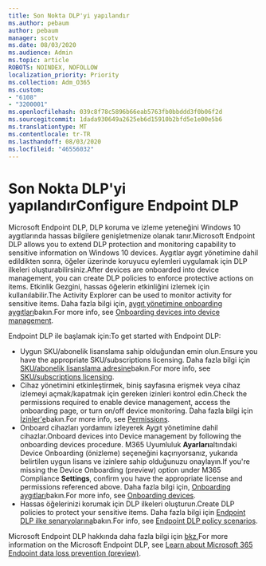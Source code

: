```yaml
---
title: Son Nokta DLP'yi yapılandır
ms.author: pebaum
author: pebaum
manager: scotv
ms.date: 08/03/2020
ms.audience: Admin
ms.topic: article
ROBOTS: NOINDEX, NOFOLLOW
localization_priority: Priority
ms.collection: Adm_O365
ms.custom:
- "6108"
- "3200001"
ms.openlocfilehash: 039c8f78c5896b66eab5763fb0bbddd3f0b06f2d
ms.sourcegitcommit: 1dada930649a2625eb6d15910b2bfd5e1e00e5b6
ms.translationtype: MT
ms.contentlocale: tr-TR
ms.lasthandoff: 08/03/2020
ms.locfileid: "46556032"
---
```

# <a name="configure-endpoint-dlp"></a><span data-ttu-id="eb73d-102">Son Nokta DLP'yi yapılandır</span><span class="sxs-lookup"><span data-stu-id="eb73d-102">Configure Endpoint DLP</span></span>

<span data-ttu-id="eb73d-103">Microsoft Endpoint DLP, DLP koruma ve izleme yeteneğini Windows 10 aygıtlarında hassas bilgilere genişletmenize olanak tanır.</span><span class="sxs-lookup"><span data-stu-id="eb73d-103">Microsoft Endpoint DLP allows you to extend DLP protection and monitoring capability to sensitive information on Windows 10 devices.</span></span> <span data-ttu-id="eb73d-104">Aygıtlar aygıt yönetimine dahil edildikten sonra, öğeler üzerinde koruyucu eylemleri uygulamak için DLP ilkeleri oluşturabilirsiniz.</span><span class="sxs-lookup"><span data-stu-id="eb73d-104">After devices are onboarded into device management, you can create DLP policies to enforce protective actions on items.</span></span> <span data-ttu-id="eb73d-105">Etkinlik Gezgini, hassas öğelerin etkinliğini izlemek için kullanılabilir.</span><span class="sxs-lookup"><span data-stu-id="eb73d-105">The Activity Explorer can be used to monitor activity for sensitive items.</span></span> <span data-ttu-id="eb73d-106">Daha fazla bilgi için, [aygıt yönetimine onboarding aygıtları](https://docs.microsoft.com/microsoft-365/compliance/endpoint-dlp-getting-started#onboarding-devices-into-device-management)bakın.</span><span class="sxs-lookup"><span data-stu-id="eb73d-106">For more info, see [Onboarding devices into device management](https://docs.microsoft.com/microsoft-365/compliance/endpoint-dlp-getting-started#onboarding-devices-into-device-management).</span></span>  

<span data-ttu-id="eb73d-107">Endpoint DLP ile başlamak için:</span><span class="sxs-lookup"><span data-stu-id="eb73d-107">To get started with Endpoint DLP:</span></span>

- <span data-ttu-id="eb73d-108">Uygun SKU/abonelik lisanslama sahip olduğundan emin olun.</span><span class="sxs-lookup"><span data-stu-id="eb73d-108">Ensure you have the appropriate SKU/subscriptions licensing.</span></span> <span data-ttu-id="eb73d-109">Daha fazla bilgi için [SKU/abonelik lisanslama adresine](https://docs.microsoft.com/microsoft-365/compliance/endpoint-dlp-getting-started#skusubscriptions-licensing)bakın.</span><span class="sxs-lookup"><span data-stu-id="eb73d-109">For more info, see [SKU/subscriptions licensing](https://docs.microsoft.com/microsoft-365/compliance/endpoint-dlp-getting-started#skusubscriptions-licensing).</span></span>
- <span data-ttu-id="eb73d-110">Cihaz yönetimini etkinleştirmek, biniş sayfasına erişmek veya cihaz izlemeyi açmak/kapatmak için gereken izinleri kontrol edin.</span><span class="sxs-lookup"><span data-stu-id="eb73d-110">Check the permissions required to enable device management, access the onboarding page, or turn on/off device monitoring.</span></span> <span data-ttu-id="eb73d-111">Daha fazla bilgi için [İzinler'e](https://docs.microsoft.com/microsoft-365/compliance/endpoint-dlp-getting-started#permissions)bakın.</span><span class="sxs-lookup"><span data-stu-id="eb73d-111">For more info, see [Permissions](https://docs.microsoft.com/microsoft-365/compliance/endpoint-dlp-getting-started#permissions).</span></span>
- <span data-ttu-id="eb73d-112">Onboard cihazları yordamını izleyerek Aygıt yönetimine dahil cihazlar.</span><span class="sxs-lookup"><span data-stu-id="eb73d-112">Onboard devices into Device management by following the onboarding devices procedure.</span></span> <span data-ttu-id="eb73d-113">M365 Uyumluluk **Ayarları**altındaki Device Onboarding (önizleme) seçeneğini kaçırıyorsanız, yukarıda belirtilen uygun lisans ve izinlere sahip olduğunuzu onaylayın.</span><span class="sxs-lookup"><span data-stu-id="eb73d-113">If you're missing the Device Onboarding (preview) option under M365 Compliance  **Settings**, confirm you have the appropriate license and permissions referenced above.</span></span> <span data-ttu-id="eb73d-114">Daha fazla bilgi için, [Onboarding aygıtları](https://docs.microsoft.com/microsoft-365/compliance/endpoint-dlp-getting-started#onboarding-devices)bakın.</span><span class="sxs-lookup"><span data-stu-id="eb73d-114">For more info, see [Onboarding devices](https://docs.microsoft.com/microsoft-365/compliance/endpoint-dlp-getting-started#onboarding-devices).</span></span> 
- <span data-ttu-id="eb73d-115">Hassas öğelerinizi korumak için DLP ilkeleri oluşturun.</span><span class="sxs-lookup"><span data-stu-id="eb73d-115">Create DLP policies to protect your sensitive items.</span></span> <span data-ttu-id="eb73d-116">Daha fazla bilgi için [Endpoint DLP ilke senaryolarına](https://docs.microsoft.com/microsoft-365/compliance/endpoint-dlp-using?view=o365-worldwide#endpoint-dlp-policy-scenarios)bakın.</span><span class="sxs-lookup"><span data-stu-id="eb73d-116">For info, see [Endpoint DLP policy scenarios](https://docs.microsoft.com/microsoft-365/compliance/endpoint-dlp-using?view=o365-worldwide#endpoint-dlp-policy-scenarios).</span></span>

<span data-ttu-id="eb73d-117">Microsoft Endpoint DLP hakkında daha fazla bilgi için [bkz.](https://docs.microsoft.com/microsoft-365/compliance/endpoint-dlp-learn-about)</span><span class="sxs-lookup"><span data-stu-id="eb73d-117">For more information on the Microsoft Endpoint DLP, see [Learn about Microsoft 365 Endpoint data loss prevention (preview)](https://docs.microsoft.com/microsoft-365/compliance/endpoint-dlp-learn-about).</span></span>